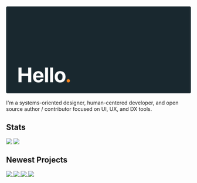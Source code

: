 <p>
  <picture>
    <source srcset="/assets/header.svg" media="(prefers-color-scheme:dark)">
    <img src="assets/header.svg">
  </picture>
</p>

I'm a systems-oriented designer, human-centered developer, and open source author / contributor focused on UI, UX, and DX tools.

## Stats

<picture>
  <source 
    srcset="https://github-readme-stats.vercel.app/api?username=jhildenbiddle&hide_border=true&hide_title=true&text_bold=false&bg_color=00000000&text_color=c9d1d9" 
    media="screen and (prefers-color-scheme:dark)">
  <img 
    src="https://github-readme-stats.vercel.app/api?username=jhildenbiddle&hide_border=true&hide_title=true&text_bold=false"
    sizes="(max-width: 414px) 100%, 59%"
    valign="top">
</picture>
<picture>
  <source
    srcset="https://github-readme-stats.vercel.app/api/top-langs/?username=jhildenbiddle&layout=compact&hide_border=true&hide_title=true&text_bold=false&bg_color=00000000&text_color=c9d1d9"
    media="screen and (prefers-color-scheme:dark)">
  <img
    src="https://github-readme-stats.vercel.app/api/top-langs/?username=jhildenbiddle&layout=compact&hide_border=true&hide_title=true&text_bold=false" 
    sizes="(max-width: 414px) 100%, 40%"
    valign="top">
</picture>
  
## Newest Projects

<p>
  <a href="https://github.com/jhildenbiddle/mergician">
    <picture>
      <source srcset="https://github-readme-stats.vercel.app/api/pin/?username=jhildenbiddle&repo=mergician&hide_border=true&bg_color=00000000&text_color=c9d1d9" media="(prefers-color-scheme:dark)">
      <img src="https://github-readme-stats.vercel.app/api/pin/?username=jhildenbiddle&repo=mergician&hide_border=true" valign="top">
    </picture>
  </a>
  <a href="https://github.com/jhildenbiddle/typora-themeable">
    <picture>
      <source srcset="https://github-readme-stats.vercel.app/api/pin/?username=jhildenbiddle&repo=typora-themeable&hide_border=true&bg_color=00000000&text_color=c9d1d9" media="(prefers-color-scheme:dark)">
      <img src="https://github-readme-stats.vercel.app/api/pin/?username=jhildenbiddle&repo=typora-themeable&hide_border=true" valign="top">
    </picture>
  </a>
  <a href="https://github.com/jhildenbiddle/css-device-frames">
    <picture>
      <source srcset="https://github-readme-stats.vercel.app/api/pin/?username=jhildenbiddle&repo=css-device-frames&hide_border=true&bg_color=00000000&text_color=c9d1d9" media="(prefers-color-scheme:dark)">
      <img src="https://github-readme-stats.vercel.app/api/pin/?username=jhildenbiddle&repo=css-device-frames&hide_border=true" valign="top">
    </picture>
  </a>
  <a href="https://github.com/jhildenbiddle/vertical-rhythm-reset">
    <picture>
      <source srcset="https://github-readme-stats.vercel.app/api/pin/?username=jhildenbiddle&repo=vertical-rhythm-reset&hide_border=true&bg_color=00000000&text_color=c9d1d9" media="(prefers-color-scheme:dark)">
      <img src="https://github-readme-stats.vercel.app/api/pin/?username=jhildenbiddle&repo=vertical-rhythm-reset&hide_border=true" valign="top">
    </picture>
  </a>
</p>
